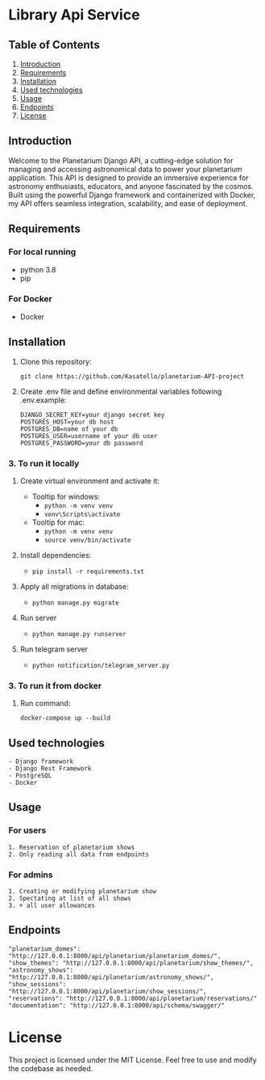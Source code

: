 # Library Api Service

## Table of Contents
 1. [Introduction](#introduction)
 2. [Requirements](#requirements)
 3. [Installation](#installation)
 4. [Used technologies](#used-technologies)
 5. [Usage](#usage)
 6. [Endpoints](#endpoints) 
 7. [License](#license) 


## Introduction
Welcome to the Planetarium Django API, a cutting-edge solution for managing and accessing astronomical data 
to power your planetarium application. This API is designed to provide an immersive experience for astronomy enthusiasts,
educators, and anyone fascinated by the cosmos. Built using the powerful Django framework and containerized with Docker,
my API offers seamless integration, scalability, and ease of deployment.

## Requirements
### For local running
* python 3.8
* pip

### For Docker
* Docker

## Installation
1. Clone this repository:

    ```
    git clone https://github.com/Kasatello/planetarium-API-project
    ```
 2. Create .env file and define environmental variables following .env.example:
    ```
    DJANGO_SECRET_KEY=your django secret key
    POSTGRES_HOST=your db host
    POSTGRES_DB=name of your db
    POSTGRES_USER=username of your db user
    POSTGRES_PASSWORD=your db password
    ```
 ### 3. To run it locally
1. Create virtual environment and activate it:
   * Tooltip for windows:
     - ```python -m venv venv``` 
     - ```venv\Scripts\activate```
   * Tooltip for mac:
     - ```python -m venv venv```
     - ```source venv/bin/activate```

2. Install dependencies:
    - ```pip install -r requirements.txt```
3. Apply all migrations in database:
   - ```python manage.py migrate```
4. Run server
   - ```python manage.py runserver```
5. Run telegram server
   - ```python notification/telegram_server.py```
### 3. To run it from docker
1. Run command:
      ```
      docker-compose up --build
      ```

## Used technologies
    - Django framework
    - Django Rest Framework
    - PostgreSQL
    - Docker

## Usage
### For users
    1. Reservation of planetarium shows
    2. Only reading all data from endpoints
### For admins
    1. Creating or modifying planetarium show
    2. Spectating at list of all shows
    3. + all user allowances

## Endpoints
    "planetarium_domes": "http://127.0.0.1:8000/api/planetarium/planetarium_domes/",
    "show_themes": "http://127.0.0.1:8000/api/planetarium/show_themes/",
    "astronomy_shows": "http://127.0.0.1:8000/api/planetarium/astronomy_shows/",
    "show_sessions": "http://127.0.0.1:8000/api/planetarium/show_sessions/",
    "reservations": "http://127.0.0.1:8000/api/planetarium/reservations/"
    "documentation": "http://127.0.0.1:8000/api/schema/swagger/"

# License
This project is licensed under the MIT License.
Feel free to use and modify the codebase as needed.
